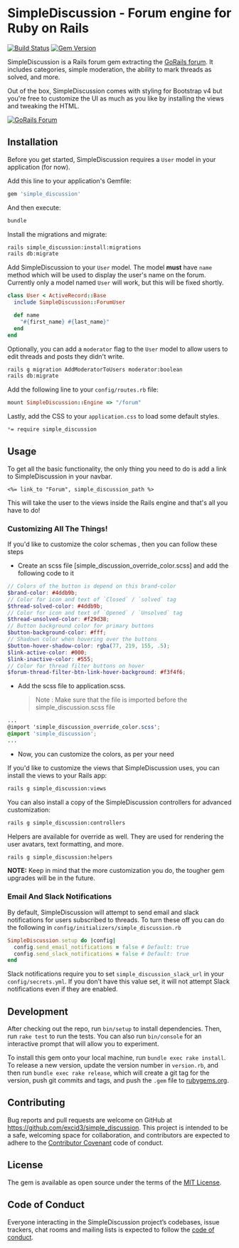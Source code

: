 # SimpleDiscussion - Forum engine for Ruby on Rails

[![Build Status](https://github.com/excid3/simple_discussion/workflows/Tests/badge.svg)](https://github.com/excid3/simple_discussion/actions) [![Gem Version](https://badge.fury.io/rb/simple_discussion.svg)](https://badge.fury.io/rb/simple_discussion)

SimpleDiscussion is a Rails forum gem extracting the [GoRails forum](https://gorails.com/forum). It includes categories, simple moderation, the ability to mark threads as solved, and more.

Out of the box, SimpleDiscussion comes with styling for Bootstrap v4 but you're free to customize the UI as much as you like by installing the views and tweaking the HTML.

[![GoRails Forum](https://d3vv6lp55qjaqc.cloudfront.net/items/3j2p3o1j0d1O0R1w2j1Y/Screen%20Shot%202017-08-08%20at%203.12.01%20PM.png?X-CloudApp-Visitor-Id=51470&v=d439dcae)](https://d3vv6lp55qjaqc.cloudfront.net/items/3j2p3o1j0d1O0R1w2j1Y/Screen%20Shot%202017-08-08%20at%203.12.01%20PM.png?X-CloudApp-Visitor-Id=51470&v=d439dcae)

## Installation

Before you get started, SimpleDiscussion requires a `User` model in your application (for now).

Add this line to your application's Gemfile:

```ruby
gem 'simple_discussion'
```

And then execute:

```bash
bundle
```

Install the migrations and migrate:

```bash
rails simple_discussion:install:migrations
rails db:migrate
```

Add SimpleDiscussion to your `User` model. The model **must** have `name` method which will be used to display the user's name on the forum. Currently only a model named `User` will work, but this will be fixed shortly.

```ruby
class User < ActiveRecord::Base
  include SimpleDiscussion::ForumUser

  def name
    "#{first_name} #{last_name}"
  end
end
```

Optionally, you can add a `moderator` flag to the `User` model to allow users to edit threads and posts they didn't write.

```bash
rails g migration AddModeratorToUsers moderator:boolean
rails db:migrate
```

Add the following line to your `config/routes.rb` file:

```ruby
mount SimpleDiscussion::Engine => "/forum"
```

Lastly, add the CSS to your `application.css` to load some default styles.

```scss
*= require simple_discussion
```

## Usage

To get all the basic functionality, the only thing you need to do is add a link to SimpleDiscussion in your navbar.

```erb
<%= link_to "Forum", simple_discussion_path %>
```

This will take the user to the views inside the Rails engine and that's all you have to do!

### Customizing All The Things!

If you'd like to customize the color schemas , then you can follow these  steps
- Create an scss file [simple_discussion_override_color.scss] and add the following code to it
```scss
// Colors of the button is depend on this brand-color
$brand-color: #4ddb9b; 
// Color for icon and text of `Closed` / `solved` tag
$thread-solved-color: #4ddb9b; 
// Color for icon and text of `Opened` / `Unsolved` tag
$thread-unsolved-color: #f29d38; 
// Button background color for primary buttons
$button-background-color: #fff;
// Shadown color when hovering over the buttons
$button-hover-shadow-color: rgba(77, 219, 155, .5); 
$link-active-color: #000;
$link-inactive-color: #555;
// Color for thread filter buttons on hover
$forum-thread-filter-btn-link-hover-background: #f3f4f6;
```
- Add the scss file to application.scss.
  > Note : Make sure that the file is imported before the simple_discussion.scss file
```scss
...
@import 'simple_discussion_override_color.scss';
@import 'simple_discussion';
...
```
- Now, you can customize the colors, as per your need

If you'd like to customize the views that SimpleDiscussion uses, you can install the views to your Rails app:

```bash
rails g simple_discussion:views
```

You can also install a copy of the SimpleDiscussion controllers for advanced customization:

```bash
rails g simple_discussion:controllers
```

Helpers are available for override as well. They are used for rendering the user avatars, text formatting, and more.

```bash
rails g simple_discussion:helpers
```

**NOTE:** Keep in mind that the more customization you do, the tougher gem upgrades will be in the future.

### Email And Slack Notifications

By default, SimpleDiscussion will attempt to send email and slack notifications for users subscribed to threads. To turn these off you can do the following in `config/initializers/simple_discussion.rb`

```ruby
SimpleDiscussion.setup do |config|
  config.send_email_notifications = false # Default: true
  config.send_slack_notifications = false # Default: true
end
```

Slack notifications require you to set `simple_discussion_slack_url` in your `config/secrets.yml`. If you don't have this value set, it will not attempt Slack notifications even if they are enabled.

## Development

After checking out the repo, run `bin/setup` to install dependencies. Then, run `rake test` to run the tests. You can also run `bin/console` for an interactive prompt that will allow you to experiment.

To install this gem onto your local machine, run `bundle exec rake install`. To release a new version, update the version number in `version.rb`, and then run `bundle exec rake release`, which will create a git tag for the version, push git commits and tags, and push the `.gem` file to [rubygems.org](https://rubygems.org).

## Contributing

Bug reports and pull requests are welcome on GitHub at https://github.com/excid3/simple_discussion. This project is intended to be a safe, welcoming space for collaboration, and contributors are expected to adhere to the [Contributor Covenant](http://contributor-covenant.org) code of conduct.

## License

The gem is available as open source under the terms of the [MIT License](http://opensource.org/licenses/MIT).

## Code of Conduct

Everyone interacting in the SimpleDiscussion project’s codebases, issue trackers, chat rooms and mailing lists is expected to follow the [code of conduct](https://github.com/excid3/simple_discussion/blob/master/CODE_OF_CONDUCT.md).
